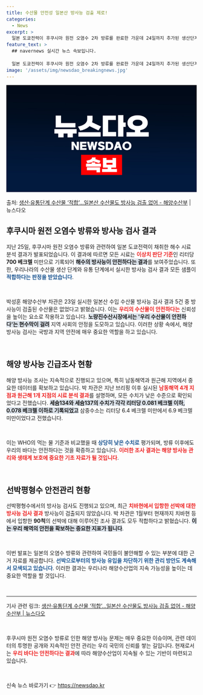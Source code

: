 ```yaml
---
title: 수산물 안전성 일본산 방사능 검출 제로!
categories:
  - News
excerpt: >
  일본 도쿄전력이 후쿠시마 원전 오염수 2차 방류를 완료한 가운데 24일까지 추가된 생산단계유통단계의 우리 수…
feature_text: >
  ## navernews 실시간 뉴스 속보입니다.

  일본 도쿄전력이 후쿠시마 원전 오염수 2차 방류를 완료한 가운데 24일까지 추가된 생산단계유통단계의 우리 수…
image: '/assets/img/newsdao_breakingnews.jpg'
---
```


![뉴스다오 속보](/assets/img/newsdao_breakingnews.jpg)

<p>출처: <a href="https://newsdao.kr/2295" rel="dofollow">생산·유통단계 수산물 ‘적합’…일본산 수산물도 방사능 검출 없어 - 해양수산부</a> | 뉴스다오</p>

<h2 data-ke-size="size26">후쿠시마 원전 오염수 방류와 방사능 검사 결과</h2>

<p data-ke-size="size16">지난 25일, 후쿠시마 원전 오염수 방류와 관련하여 일본 도쿄전력이 채취한 해수 시료 분석 결과가 발표되었습니다. 이 결과에 따르면 모든 시료는 <b><span style="color: #ee2323;">이상치 판단 기준</span></b>인 리터당 <b>700 베크렐</b> 미만으로 기록되어 <b><span style="background-color: #21538527;">해수의 방사능이 안전하다는 결과</span></b>를 보여주었습니다. 또한, 우리나라의 수산물 생산 단계와 유통 단계에서 실시한 방사능 검사 결과 모든 샘플이 <b><span style="color: #1a5490;">적합하다는 판정을 받았습니다</span></b>.</p>

<p data-ke-size="size16">&nbsp;</p>

<p data-ke-size="size16">박성훈 해양수산부 차관은 23일 실시한 일본산 수입 수산물 방사능 검사 결과 5건 중 방사능이 검출된 수산물은 없었다고 밝혔습니다. 이는 <b><span style="color: #ee2323;">우리의 수산물이 안전하다는</span></b> 신뢰성을 높이는 요소로 작용하고 있습니다. <b><span style="background-color: #21538527;">노량진수산시장에서는 '우리 수산물이 안전하다'는 현수막이 걸려</span></b> 지역 사회의 안정을 도모하고 있습니다. 이러한 상황 속에서, 해양 방사능 검사는 국방과 지역 안전에 매우 중요한 역할을 하고 있습니다.</p>

<p data-ke-size="size16">&nbsp;</p>

<h2 data-ke-size="size26">해양 방사능 긴급조사 현황</h2>

<p data-ke-size="size16">해양 방사능 조사는 지속적으로 진행되고 있으며, 특히 남동해역과 원근해 지역에서 중요한 데이터를 확보하고 있습니다. 박 차관은 지난 브리핑 이후 실시된 <b><span style="color: #ee2323;">남동해역 4개 지점과 원근해 1개 지점의 시료 분석 결과</span></b>를 설명하며, 모든 수치가 낮은 수준으로 확인되었다고 전했습니다. <b><span style="background-color: #21538527;">세슘134와 세슘137의 수치가 각각 리터당 0.081 베크렐 이하, 0.078 베크렐 이하로 기록되었고</span></b> 삼중수소는 리터당 6.4 베크렐 미만에서 6.9 베크렐 미만이었다고 전했습니다.</p>

<p data-ke-size="size16">&nbsp;</p>

<p data-ke-size="size16">이는 WHO의 먹는 물 기준과 비교했을 때 <b><span style="color: #1a5490;">상당히 낮은 수치로</span></b> 평가되며, 방류 이후에도 우리의 바다는 안전하다는 것을 확증하고 있습니다. <b><span style="color: #ee2323;">이러한 조사 결과는 해양 방사능 관리와 생태계 보호에 중요한 기초 자료가 될 것입니다</span></b>.</p>

<p data-ke-size="size16">&nbsp;</p>

<h2 data-ke-size="size26">선박평형수 안전관리 현황</h2>

<p data-ke-size="size16">선박평형수에서의 방사능 검사도 진행되고 있으며, 최근 <b><span style="color: #ee2323;">치바현에서 입항한 선박에 대한 방사능 검사 결과</span></b> 방사능이 검출되지 않았습니다. 박 차관은 1월부터 현재까지 치바현 등에서 입항한 <b>90척</b>의 선박에 대해 이루어진 조사 결과도 모두 적합하다고 밝혔습니다. <b><span style="background-color: #21538527;">이는 우리 해역의 안전을 확보하는 중요한 지표가 됩니다</span></b>.</p>

<p data-ke-size="size16">&nbsp;</p>

<p data-ke-size="size16">이번 발표는 일본의 오염수 방류와 관련하여 국민들이 불안해할 수 있는 부분에 대한 근거 자료를 제공합니다. <b><span style="color: #1a5490;">선박으로부터의 방사능 유입을 차단하기 위한 관리 방안도 계속해서 모색되고 있습니다</span></b>. 이러한 결과는 우리나라 해양수산업의 지속 가능성을 높이는 데 중요한 역할을 할 것입니다.</p>

<p data-ke-size="size16">&nbsp;</p>

<hr />

<p data-ke-size="size16">기사 관련 링크: <a href="https://newsdao.kr/2295" target="_blank">생산·유통단계 수산물 ‘적합’…일본산 수산물도 방사능 검출 없어 - 해양수산부 | 뉴스다오</a></p>

<p data-ke-size="size16">&nbsp;</p>

<p data-ke-size="size16">후쿠시마 원전 오염수 방류로 인한 해양 방사능 문제는 매우 중요한 이슈이며, 관련 데이터의 투명한 공개와 지속적인 안전 관리는 우리 국민의 신뢰를 쌓는 길입니다. 현재로서는 <b><span style="color: #ee2323;">우리 바다는 안전하다는 결과</span></b>에 따라 해양수산업이 지속될 수 있는 기반이 마련되고 있습니다.</p>

<p data-ke-size="size16">&nbsp;</p> 

신속 뉴스 바로가기 👉 <a href="https://newsdao.kr" rel="dofollow">https://newsdao.kr</a>


